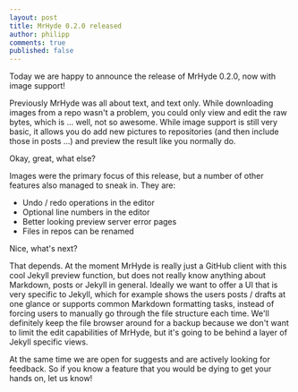 ```yaml
---
layout: post
title: MrHyde 0.2.0 released
author: philipp
comments: true
published: false
---
```


Today we are happy to announce the release of MrHyde 0.2.0, now with image support!

Previously MrHyde was all about text, and text only. While downloading images from a repo wasn't a problem, you could only view and edit the raw bytes, which is ... well, not so awesome. While image support is still very basic, it allows you do add new pictures to repositories (and then include those in posts ...) and preview the result like you normally do. 

Okay, great, what else?

Images were the primary focus of this release, but a number of other features also managed to sneak in. They are:

- Undo / redo operations in the editor
- Optional line numbers in the editor
- Better looking preview server error pages
- Files in repos can be renamed

Nice, what's next?

That depends. At the moment MrHyde is really just a GitHub client with this cool Jekyll preview function, but does not really know anything about Markdown, posts or Jekyll in general. Ideally we want to offer a UI that is very specific to Jekyll, which for example shows the users posts / drafts at one glance or supports common Markdown formatting tasks, instead of forcing users to manually go through the file structure each time. We'll definitely keep the file browser around for a backup because we don't want to limit the edit capabilities of MrHyde, but it's going to be behind a layer of Jekyll specific views.

At the same time we are open for suggests and are actively looking for feedback. So if you know a feature that you would be dying to get your hands on, let us know!